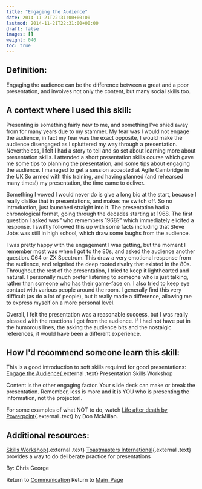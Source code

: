 ```yaml
---
title: "Engaging the Audience"
date: 2014-11-21T22:31:00+00:00
lastmod: 2014-11-21T22:31:00+00:00
draft: false
images: []
weight: 040
toc: true
---
```


## Definition:

Engaging the audience can be the difference between a great and a poor presentation, and involves not only the content, but many social skills too.

## A context where I used this skill:

Presenting is something fairly new to me, and something I\'ve shied away from for many years due to my stammer.
My fear was I would not engage the audience, in fact my fear was the exact opposite, I would make the audience disengaged as I spluttered my way through a presentation.
Nevertheless, I felt I had a story to tell and so set about learning more about presentation skills.
I attended a short presentation skills course which gave me some tips to planning the presentation, and some tips about engaging the audience.
I managed to get a session accepted at Agile Cambridge in the UK So armed with this training, and having planned (and rehearsed many times!) my presentation, the time came to deliver.

Something I vowed I would never do is give a long bio at the start, because I really dislike that in presentations, and makes me switch off.
So no introduction, just launched straight into it.
The presentation had a chronological format, going through the decades starting at 1968.
The first question I asked was \"who remembers 1968?\" which immediately elicited a response.
I swiftly followed this up with some facts including that Steve Jobs was still in high school, which draw some laughs from the audience.

I was pretty happy with the engagement I was getting, but the moment I remember most was when I got to the 80s, and asked the audience another question\.
C64 or ZX Spectrum.
This draw a very emotional response from the audience, and reignited the deep rooted rivalry that existed in the 80s.
Throughout the rest of the presentation, I tried to keep it lighthearted and natural.
I personally much prefer listening to someone who is just talking, rather than someone who has their game-face on.
I also tried to keep eye contact with various people around the room.
I generally find this very difficult (as do a lot of people), but it really made a difference, allowing me to express myself on a more personal level.

Overall, I felt the presentation was a reasonable success, but I was really pleased with the reactions I got from the audience.
If I had not have put in the humorous lines, the asking the audience bits and the nostalgic references, it would have been a different experience.

## How I\'d recommend someone learn this skill:

This is a good introduction to soft skills required for good presentations: [Engage the Audience](http://skillsworkshop.net/a1.html){.external .text} Presentation Skills Workshop

Content is the other engaging factor.
Your slide deck can make or break the presentation.
Remember, less is more and it is YOU who is presenting the information, not the projector!.

For some examples of what NOT to do, watch [Life after death by Powerpoint](https://www.youtube.com/watch?v=lpvgfmEU2Ck){.external .text} by Don McMillan.

## Additional resources:

[Skills Workshop](http://skillsworkshop.net/){.external .text}
[Toastmasters International](http://www.toastmasters.org/){.external .text} provides a way to do deliberate practice for presentations

By: Chris George

Return to [Communication](Communication.html?title=Communication "Communication")
Return to [Main\_Page](Main_Page.html?title=Main_Page "Main Page")
